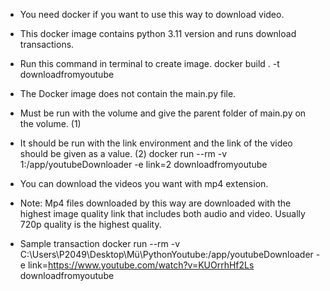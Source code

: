 - You need docker if you want to use this way to download video.
- This docker image contains python 3.11 version and runs download transactions.
- Run this command in terminal to create image.
docker build . -t downloadfromyoutube

- The Docker image does not contain the main.py file.
- Must be run with the volume and give the parent folder of main.py on the volume. (1)
- It should be run with the link environment and the link of the video should be given as a value. (2) 
docker run --rm -v 1:/app/youtubeDownloader -e link=2 downloadfromyoutube

- You can download the videos you want with mp4 extension.
- Note: Mp4 files downloaded by this way are downloaded with the highest image quality link that includes both audio and video. Usually 720p quality is the highest quality.

- Sample transaction
docker run --rm -v C:\Users\P2049\Desktop\Mü\PythonYoutube:/app/youtubeDownloader -e link=https://www.youtube.com/watch?v=KUOrrhHf2Ls downloadfromyoutube